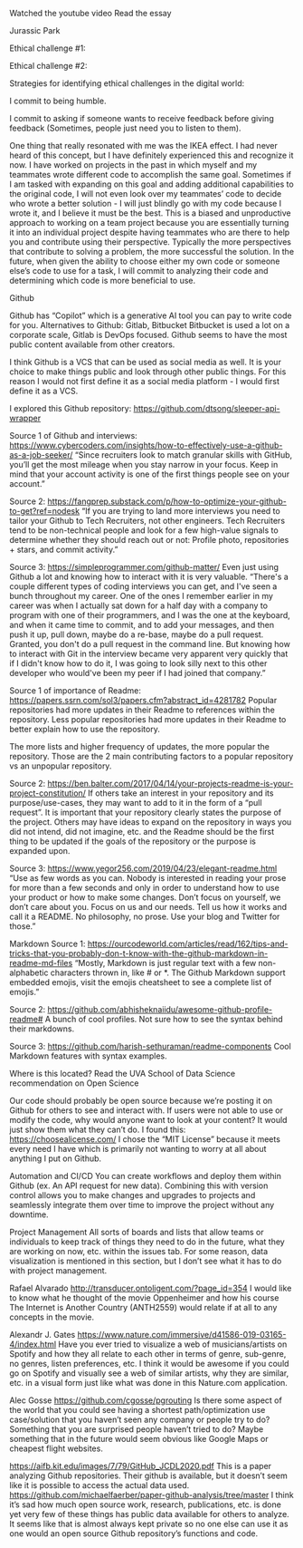


Watched the youtube video
Read the essay

Jurassic Park

Ethical challenge #1:

Ethical challenge #2:

Strategies for identifying ethical challenges in the digital world:

I commit to being humble.

I commit to asking if someone wants to receive feedback before giving feedback (Sometimes, people just need you to listen to them).

One thing that really resonated with me was the IKEA effect. I had never heard of this concept, but I have definitely experienced this and recognize it now. I have worked on projects in the past in which myself and my teammates wrote different code to accomplish the same goal. Sometimes if I am tasked with expanding on this goal and adding additional capabilities to the original code, I will not even look over my teammates’ code to decide who wrote a better solution - I will just blindly go with my code because I wrote it, and I believe it must be the best. This is a biased and unproductive approach to working on a team project because you are essentially turning it into an individual project despite having teammates who are there to help you and contribute using their perspective. Typically the more perspectives that contribute to solving a problem, the more successful the solution. In the future, when given the ability to choose either my own code or someone else’s code to use for a task, I will commit to analyzing their code and determining which code is more beneficial to use. 

Github

Github has “Copilot” which is a generative AI tool you can pay to write code for you. 
Alternatives to Github: Gitlab, Bitbucket
Bitbucket is used a lot on a corporate scale, Gitlab is DevOps focused. Github seems to have the most public content available from other creators. 

I think Github is a VCS that can be used as social media as well. It is your choice to make things public and look through other public things. For this reason I would not first define it as a social media platform - I would first define it as a VCS. 

I explored this Github repository: https://github.com/dtsong/sleeper-api-wrapper 


Source 1 of Github and interviews: https://www.cybercoders.com/insights/how-to-effectively-use-a-github-as-a-job-seeker/ 
“Since recruiters look to match granular skills with GitHub, you’ll get the most mileage when you stay narrow in your focus. Keep in mind that your account activity is one of the first things people see on your account.”

Source 2:
https://fangprep.substack.com/p/how-to-optimize-your-github-to-get?ref=nodesk
“If you are trying to land more interviews you need to tailor your Github to Tech Recruiters, not other engineers. Tech Recruiters tend to be non-technical people and look for a few high-value signals to determine whether they should reach out or not: Profile photo, repositories + stars, and commit activity.”

Source 3:
https://simpleprogrammer.com/github-matter/
Even just using Github a lot and knowing how to interact with it is very valuable. “There's a couple different types of coding interviews you can get, and I've seen a bunch throughout my career. One of the ones I remember earlier in my career was when I actually sat down for a half day with a company to program with one of their programmers, and I was the one at the keyboard, and when it came time to commit, and to add your messages, and then push it up, pull down, maybe do a re-base, maybe do a pull request. Granted, you don't do a pull request in the command line. But knowing how to interact with Git in the interview became very apparent very quickly that if I didn't know how to do it, I was going to look silly next to this other developer who would've been my peer if I had joined that company.”

Source 1 of importance of Readme: 
https://papers.ssrn.com/sol3/papers.cfm?abstract_id=4281782
Popular repositories had more updates in their Readme to references within the repository. Less popular repositories had more updates in their Readme to better explain how to use the repository. 

The more lists and higher frequency of updates, the more popular the repository. Those are the 2 main contributing factors to a popular repository vs an unpopular repository. 

Source 2:
https://ben.balter.com/2017/04/14/your-projects-readme-is-your-project-constitution/
If others take an interest in your repository and its purpose/use-cases, they may want to add to it in the form of a “pull request”. It is important that your repository clearly states the purpose of the project. Others may have ideas to expand on the repository in ways you did not intend, did not imagine, etc. and the Readme should be the first thing to be updated if the goals of the repository or the purpose is expanded upon. 

Source 3: 
https://www.yegor256.com/2019/04/23/elegant-readme.html
“Use as few words as you can. Nobody is interested in reading your prose for more than a few seconds and only in order to understand how to use your product or how to make some changes. Don’t focus on yourself, we don’t care about you. Focus on us and our needs. Tell us how it works and call it a README. No philosophy, no prose. Use your blog and Twitter for those.”

Markdown Source 1:
https://ourcodeworld.com/articles/read/162/tips-and-tricks-that-you-probably-don-t-know-with-the-github-markdown-in-readme-md-files
“Mostly, Markdown is just regular text with a few non-alphabetic characters thrown in, like # or *. The Github Markdown support embedded emojis, visit the emojis cheatsheet to see a complete list of emojis.”

Source 2:
https://github.com/abhisheknaiidu/awesome-github-profile-readme#
A bunch of cool profiles. Not sure how to see the syntax behind their markdowns. 

Source 3:
https://github.com/harish-sethuraman/readme-components
Cool Markdown features with syntax examples. 

Where is this located? Read the UVA School of Data Science recommendation on Open Science

Our code should probably be open source because we’re posting it on Github for others to see and interact with. If users were not able to use or modify the code, why would anyone want to look at your content? It would just show them what they can’t do. I found this: https://choosealicense.com/ 
I chose the “MIT License” because it meets every need I have which is primarily not wanting to worry at all about anything I put on Github.


Automation and CI/CD
You can create workflows and deploy them within Github (ex. An API request for new data). Combining this with version control allows you to make changes and upgrades to projects and seamlessly integrate them over time to improve the project without any downtime. 

Project Management
All sorts of boards and lists that allow teams or individuals to keep track of things they need to do in the future, what they are working on now, etc. within the issues tab. For some reason, data visualization is mentioned in this section, but I don’t see what it has to do with project management. 

Rafael Alvarado
http://transducer.ontoligent.com/?page_id=354
I would like to know what he thought of the movie Oppenheimer and how his course The Internet is Another Country (ANTH2559) would relate if at all to any concepts in the movie. 

Alexandr J. Gates
https://www.nature.com/immersive/d41586-019-03165-4/index.html 
Have you ever tried to visualize a web of musicians/artists on Spotify and how they all relate to each other in terms of genre, sub-genre, no genres, listen preferences, etc. I think it would be awesome if you could go on Spotify and visually see a web of similar artists, why they are similar, etc. in a visual form just like what was done in this Nature.com application.

Alec Gosse
https://github.com/cgosse/pgrouting 
Is there some aspect of the world that you could see having a shortest path/optimization use case/solution that you haven’t seen any company or people try to do? Something that you are surprised people haven’t tried to do? Maybe something that in the future would seem obvious like Google Maps or cheapest flight websites. 



https://aifb.kit.edu/images/7/79/GitHub_JCDL2020.pdf
This is a paper analyzing Github repositories. Their github is available, but it doesn’t seem like it is possible to access the actual data used. https://github.com/michaelfaerber/paper-github-analysis/tree/master 
I think it’s sad how much open source work, research, publications, etc. is done yet very few of these things has public data available for others to analyze. It seems like that is almost always kept private so no one else can use it as one would an open source Github repository’s functions and code. 





